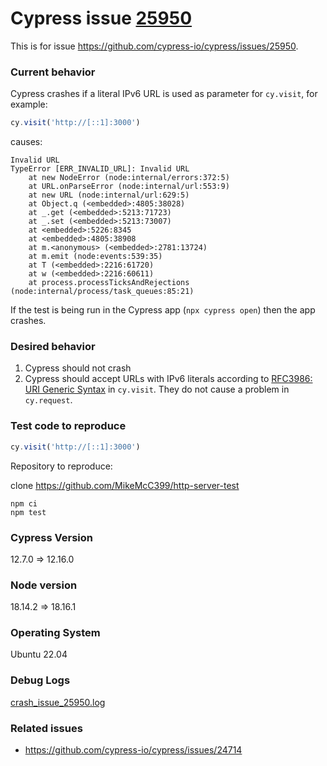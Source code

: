 # Cypress issue [25950](https://github.com/cypress-io/cypress/issues/25950)

This is for issue https://github.com/cypress-io/cypress/issues/25950.

### Current behavior

Cypress crashes if a literal IPv6 URL is used as parameter for `cy.visit`, for example:

```js
cy.visit('http://[::1]:3000')
```

causes:

```text
Invalid URL
TypeError [ERR_INVALID_URL]: Invalid URL
    at new NodeError (node:internal/errors:372:5)
    at URL.onParseError (node:internal/url:553:9)
    at new URL (node:internal/url:629:5)
    at Object.q (<embedded>:4805:38028)
    at _.get (<embedded>:5213:71723)
    at _.set (<embedded>:5213:73007)
    at <embedded>:5226:8345
    at <embedded>:4805:38908
    at m.<anonymous> (<embedded>:2781:13724)
    at m.emit (node:events:539:35)
    at T (<embedded>:2216:61720)
    at w (<embedded>:2216:60611)
    at process.processTicksAndRejections (node:internal/process/task_queues:85:21)
```

If the test is being run in the Cypress app (`npx cypress open`) then the app crashes.

### Desired behavior

1. Cypress should not crash
2. Cypress should accept URLs with IPv6 literals according to [RFC3986: URI Generic Syntax](https://www.rfc-editor.org/rfc/rfc3986) in `cy.visit`. They do not cause a problem in `cy.request`.

### Test code to reproduce

```js
cy.visit('http://[::1]:3000')
```

Repository to reproduce:

clone https://github.com/MikeMcC399/http-server-test

```base
npm ci
npm test
```

### Cypress Version

12.7.0 => 12.16.0

### Node version

18.14.2 => 18.16.1

### Operating System

Ubuntu 22.04

### Debug Logs

[crash_issue_25950.log](https://github.com/cypress-io/cypress/files/10831751/crash_issue_25950.log)

### Related issues

- https://github.com/cypress-io/cypress/issues/24714
